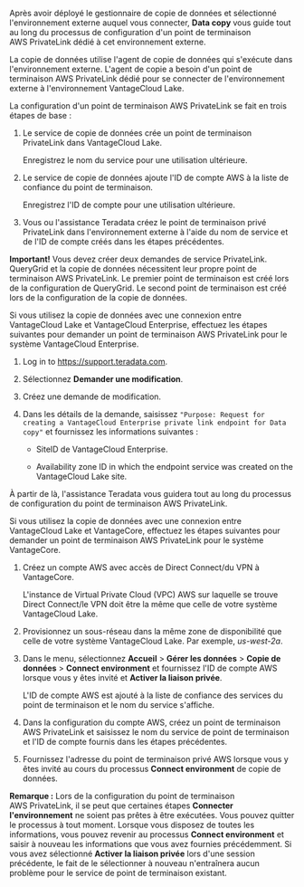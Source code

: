 Après avoir déployé le gestionnaire de copie de données et sélectionné l'environnement externe auquel vous connecter, **Data copy** vous guide tout au long du processus de configuration d'un point de terminaison AWS PrivateLink dédié à cet environnement externe.

La copie de données utilise l'agent de copie de données qui s'exécute dans l'environnement externe. L'agent de copie a besoin d'un point de terminaison AWS PrivateLink dédié pour se connecter de l'environnement externe à l'environnement VantageCloud Lake.

La configuration d'un point de terminaison AWS PrivateLink se fait en trois étapes de base :

1.  Le service de copie de données crée un point de terminaison PrivateLink dans VantageCloud Lake.

    Enregistrez le nom du service pour une utilisation ultérieure.

2.  Le service de copie de données ajoute l'ID de compte AWS à la liste de confiance du point de terminaison.

    Enregistrez l'ID de compte pour une utilisation ultérieure.

3.  Vous ou l'assistance Teradata créez le point de terminaison privé PrivateLink dans l'environnement externe à l'aide du nom de service et de l'ID de compte créés dans les étapes précédentes.

**Important!** Vous devez créer deux demandes de service PrivateLink. QueryGrid et la copie de données nécessitent leur propre point de terminaison AWS PrivateLink. Le premier point de terminaison est créé lors de la configuration de QueryGrid. Le second point de terminaison est créé lors de la configuration de la copie de données.

Si vous utilisez la copie de données avec une connexion entre VantageCloud Lake et VantageCloud Enterprise, effectuez les étapes suivantes pour demander un point de terminaison AWS PrivateLink pour le système VantageCloud Enterprise.

1.  Log in to <https://support.teradata.com>.

2.  Sélectionnez **Demander une modification**.

3.  Créez une demande de modification.

4.  Dans les détails de la demande, saisissez `"Purpose: Request for creating a VantageCloud Enterprise private link endpoint for Data copy"` et fournissez les informations suivantes :

    -   SiteID de VantageCloud Enterprise.

    -   Availability zone ID in which the endpoint service was created on the VantageCloud Lake site.

À partir de là, l'assistance Teradata vous guidera tout au long du processus de configuration du point de terminaison AWS PrivateLink.

Si vous utilisez la copie de données avec une connexion entre VantageCloud Lake et VantageCore, effectuez les étapes suivantes pour demander un point de terminaison AWS PrivateLink pour le système VantageCore.

1.  Créez un compte AWS avec accès de Direct Connect/du VPN à VantageCore.

    L'instance de Virtual Private Cloud (VPC) AWS sur laquelle se trouve Direct Connect/le VPN doit être la même que celle de votre système VantageCloud Lake.

2.  Provisionnez un sous-réseau dans la même zone de disponibilité que celle de votre système VantageCloud Lake. Par exemple, *us-west-2a*.

3.  Dans le menu, sélectionnez **Accueil** \> **Gérer les données** \> **Copie de données** \> **Connect environment** et fournissez l'ID de compte AWS lorsque vous y êtes invité et **Activer la liaison privée**.

    L'ID de compte AWS est ajouté à la liste de confiance des services du point de terminaison et le nom du service s'affiche.

4.  Dans la configuration du compte AWS, créez un point de terminaison AWS PrivateLink et saisissez le nom du service de point de terminaison et l'ID de compte fournis dans les étapes précédentes.

5.  Fournissez l'adresse du point de terminaison privé AWS lorsque vous y êtes invité au cours du processus **Connect environment** de copie de données.

**Remarque :** Lors de la configuration du point de terminaison AWS PrivateLink, il se peut que certaines étapes **Connecter l'environnement** ne soient pas prêtes à être exécutées. Vous pouvez quitter le processus à tout moment. Lorsque vous disposez de toutes les informations, vous pouvez revenir au processus **Connect environment** et saisir à nouveau les informations que vous avez fournies précédemment. Si vous avez sélectionné **Activer la liaison privée** lors d'une session précédente, le fait de le sélectionner à nouveau n'entraînera aucun problème pour le service de point de terminaison existant.
